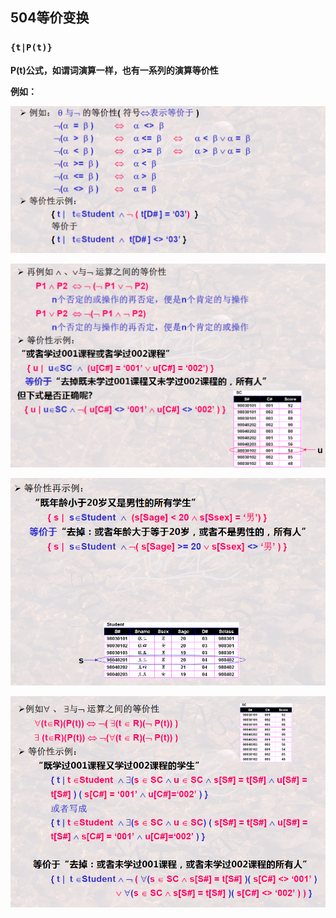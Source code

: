 ## 504等价变换

### ``{t|P(t)}``

**P(t)公式，如谓词演算一样，也有一系列的演算等价性**

**例如：**

![image-20201217214308923](504等价变换.assets/image-20201217214308923.png)

![image-20201217214343652](504等价变换.assets/image-20201217214343652.png)

![image-20201217214401202](504等价变换.assets/image-20201217214401202.png)

![image-20201217214419774](504等价变换.assets/image-20201217214419774.png)